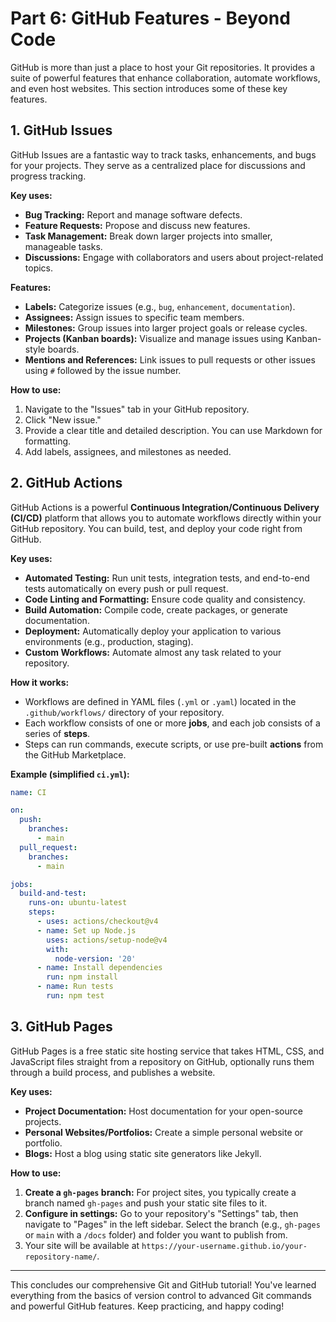 # Part 6: GitHub Features - Beyond Code

GitHub is more than just a place to host your Git repositories. It provides a suite of powerful features that enhance collaboration, automate workflows, and even host websites. This section introduces some of these key features.

## 1. GitHub Issues

GitHub Issues are a fantastic way to track tasks, enhancements, and bugs for your projects. They serve as a centralized place for discussions and progress tracking.

**Key uses:**
*   **Bug Tracking:** Report and manage software defects.
*   **Feature Requests:** Propose and discuss new features.
*   **Task Management:** Break down larger projects into smaller, manageable tasks.
*   **Discussions:** Engage with collaborators and users about project-related topics.

**Features:**
*   **Labels:** Categorize issues (e.g., `bug`, `enhancement`, `documentation`).
*   **Assignees:** Assign issues to specific team members.
*   **Milestones:** Group issues into larger project goals or release cycles.
*   **Projects (Kanban boards):** Visualize and manage issues using Kanban-style boards.
*   **Mentions and References:** Link issues to pull requests or other issues using `#` followed by the issue number.

**How to use:**
1.  Navigate to the "Issues" tab in your GitHub repository.
2.  Click "New issue."
3.  Provide a clear title and detailed description. You can use Markdown for formatting.
4.  Add labels, assignees, and milestones as needed.

## 2. GitHub Actions

GitHub Actions is a powerful **Continuous Integration/Continuous Delivery (CI/CD)** platform that allows you to automate workflows directly within your GitHub repository. You can build, test, and deploy your code right from GitHub.

**Key uses:**
*   **Automated Testing:** Run unit tests, integration tests, and end-to-end tests automatically on every push or pull request.
*   **Code Linting and Formatting:** Ensure code quality and consistency.
*   **Build Automation:** Compile code, create packages, or generate documentation.
*   **Deployment:** Automatically deploy your application to various environments (e.g., production, staging).
*   **Custom Workflows:** Automate almost any task related to your repository.

**How it works:**
*   Workflows are defined in YAML files (`.yml` or `.yaml`) located in the `.github/workflows/` directory of your repository.
*   Each workflow consists of one or more **jobs**, and each job consists of a series of **steps**.
*   Steps can run commands, execute scripts, or use pre-built **actions** from the GitHub Marketplace.

**Example (simplified `ci.yml`):**

```yaml
name: CI

on:
  push:
    branches:
      - main
  pull_request:
    branches:
      - main

jobs:
  build-and-test:
    runs-on: ubuntu-latest
    steps:
      - uses: actions/checkout@v4
      - name: Set up Node.js
        uses: actions/setup-node@v4
        with:
          node-version: '20'
      - name: Install dependencies
        run: npm install
      - name: Run tests
        run: npm test
```

## 3. GitHub Pages

GitHub Pages is a free static site hosting service that takes HTML, CSS, and JavaScript files straight from a repository on GitHub, optionally runs them through a build process, and publishes a website.

**Key uses:**
*   **Project Documentation:** Host documentation for your open-source projects.
*   **Personal Websites/Portfolios:** Create a simple personal website or portfolio.
*   **Blogs:** Host a blog using static site generators like Jekyll.

**How to use:**
1.  **Create a `gh-pages` branch:** For project sites, you typically create a branch named `gh-pages` and push your static site files to it.
2.  **Configure in settings:** Go to your repository's "Settings" tab, then navigate to "Pages" in the left sidebar. Select the branch (e.g., `gh-pages` or `main` with a `/docs` folder) and folder you want to publish from.
3.  Your site will be available at `https://your-username.github.io/your-repository-name/`.

---

This concludes our comprehensive Git and GitHub tutorial! You've learned everything from the basics of version control to advanced Git commands and powerful GitHub features. Keep practicing, and happy coding!